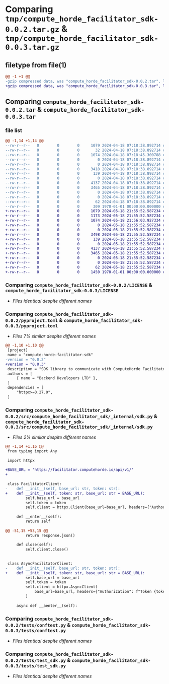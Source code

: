 # Comparing `tmp/compute_horde_facilitator_sdk-0.0.2.tar.gz` & `tmp/compute_horde_facilitator_sdk-0.0.3.tar.gz`

## filetype from file(1)

```diff
@@ -1 +1 @@
-gzip compressed data, was "compute_horde_facilitator_sdk-0.0.2.tar", last modified: Thu Apr 18 07:18:45 2024, max compression
+gzip compressed data, was "compute_horde_facilitator_sdk-0.0.3.tar", last modified: Sat May 18 21:56:03 2024, max compression
```

## Comparing `compute_horde_facilitator_sdk-0.0.2.tar` & `compute_horde_facilitator_sdk-0.0.3.tar`

### file list

```diff
@@ -1,14 +1,14 @@
--rw-r--r--   0        0        0     1079 2024-04-18 07:18:38.892714 compute_horde_facilitator_sdk-0.0.2/LICENSE
--rw-r--r--   0        0        0       32 2024-04-18 07:18:38.892714 compute_horde_facilitator_sdk-0.0.2/README.md
--rw-r--r--   0        0        0     1074 2024-04-18 07:18:45.300788 compute_horde_facilitator_sdk-0.0.2/pyproject.toml
--rw-r--r--   0        0        0        0 2024-04-18 07:18:38.892714 compute_horde_facilitator_sdk-0.0.2/src/compute_horde_facilitator_sdk/__init__.py
--rw-r--r--   0        0        0        0 2024-04-18 07:18:38.892714 compute_horde_facilitator_sdk-0.0.2/src/compute_horde_facilitator_sdk/_internal/__init__.py
--rw-r--r--   0        0        0     3418 2024-04-18 07:18:38.892714 compute_horde_facilitator_sdk-0.0.2/src/compute_horde_facilitator_sdk/_internal/sdk.py
--rw-r--r--   0        0        0      139 2024-04-18 07:18:38.892714 compute_horde_facilitator_sdk-0.0.2/src/compute_horde_facilitator_sdk/v1.py
--rw-r--r--   0        0        0        0 2024-04-18 07:18:38.892714 compute_horde_facilitator_sdk-0.0.2/tests/__init__.py
--rw-r--r--   0        0        0     4137 2024-04-18 07:18:38.892714 compute_horde_facilitator_sdk-0.0.2/tests/conftest.py
--rw-r--r--   0        0        0     3465 2024-04-18 07:18:38.892714 compute_horde_facilitator_sdk-0.0.2/tests/test_sdk.py
--rw-r--r--   0        0        0        0 2024-04-18 07:18:38.892714 compute_horde_facilitator_sdk-0.0.2/tests/v1/__init__.py
--rw-r--r--   0        0        0        0 2024-04-18 07:18:38.892714 compute_horde_facilitator_sdk-0.0.2/tests/v1/apiver/__init__.py
--rw-r--r--   0        0        0       62 2024-04-18 07:18:38.892714 compute_horde_facilitator_sdk-0.0.2/tests/v1/apiver/apiver_deps.py
--rw-r--r--   0        0        0      309 1970-01-01 00:00:00.000000 compute_horde_facilitator_sdk-0.0.2/PKG-INFO
+-rw-r--r--   0        0        0     1079 2024-05-18 21:55:52.587234 compute_horde_facilitator_sdk-0.0.3/LICENSE
+-rw-r--r--   0        0        0     1173 2024-05-18 21:55:52.587234 compute_horde_facilitator_sdk-0.0.3/README.md
+-rw-r--r--   0        0        0     1074 2024-05-18 21:56:03.927334 compute_horde_facilitator_sdk-0.0.3/pyproject.toml
+-rw-r--r--   0        0        0        0 2024-05-18 21:55:52.587234 compute_horde_facilitator_sdk-0.0.3/src/compute_horde_facilitator_sdk/__init__.py
+-rw-r--r--   0        0        0        0 2024-05-18 21:55:52.587234 compute_horde_facilitator_sdk-0.0.3/src/compute_horde_facilitator_sdk/_internal/__init__.py
+-rw-r--r--   0        0        0     3498 2024-05-18 21:55:52.587234 compute_horde_facilitator_sdk-0.0.3/src/compute_horde_facilitator_sdk/_internal/sdk.py
+-rw-r--r--   0        0        0      139 2024-05-18 21:55:52.587234 compute_horde_facilitator_sdk-0.0.3/src/compute_horde_facilitator_sdk/v1.py
+-rw-r--r--   0        0        0        0 2024-05-18 21:55:52.587234 compute_horde_facilitator_sdk-0.0.3/tests/__init__.py
+-rw-r--r--   0        0        0     4137 2024-05-18 21:55:52.587234 compute_horde_facilitator_sdk-0.0.3/tests/conftest.py
+-rw-r--r--   0        0        0     3465 2024-05-18 21:55:52.587234 compute_horde_facilitator_sdk-0.0.3/tests/test_sdk.py
+-rw-r--r--   0        0        0        0 2024-05-18 21:55:52.587234 compute_horde_facilitator_sdk-0.0.3/tests/v1/__init__.py
+-rw-r--r--   0        0        0        0 2024-05-18 21:55:52.587234 compute_horde_facilitator_sdk-0.0.3/tests/v1/apiver/__init__.py
+-rw-r--r--   0        0        0       62 2024-05-18 21:55:52.587234 compute_horde_facilitator_sdk-0.0.3/tests/v1/apiver/apiver_deps.py
+-rw-r--r--   0        0        0     1450 1970-01-01 00:00:00.000000 compute_horde_facilitator_sdk-0.0.3/PKG-INFO
```

### Comparing `compute_horde_facilitator_sdk-0.0.2/LICENSE` & `compute_horde_facilitator_sdk-0.0.3/LICENSE`

 * *Files identical despite different names*

### Comparing `compute_horde_facilitator_sdk-0.0.2/pyproject.toml` & `compute_horde_facilitator_sdk-0.0.3/pyproject.toml`

 * *Files 7% similar despite different names*

```diff
@@ -1,10 +1,10 @@
 [project]
 name = "compute-horde-facilitator-sdk"
-version = "0.0.2"
+version = "0.0.3"
 description = "SDK library to communicate with ComputeHorde Facilitator"
 authors = [
     { name = "Backend Developers LTD" },
 ]
 dependencies = [
     "httpx>=0.27.0",
 ]
```

### Comparing `compute_horde_facilitator_sdk-0.0.2/src/compute_horde_facilitator_sdk/_internal/sdk.py` & `compute_horde_facilitator_sdk-0.0.3/src/compute_horde_facilitator_sdk/_internal/sdk.py`

 * *Files 2% similar despite different names*

```diff
@@ -1,14 +1,16 @@
 from typing import Any
 
 import httpx
 
+BASE_URL = 'https://facilitator.computehorde.io/api/v1/'
+
 
 class FacilitatorClient:
-    def __init__(self, base_url: str, token: str):
+    def __init__(self, token: str, base_url: str = BASE_URL):
         self.base_url = base_url
         self.token = token
         self.client = httpx.Client(base_url=base_url, headers={"Authorization": f"Token {token}"})
 
     def __enter__(self):
         return self
 
@@ -51,15 +53,15 @@
         return response.json()
 
     def close(self):
         self.client.close()
 
 
 class AsyncFacilitatorClient:
-    def __init__(self, base_url: str, token: str):
+    def __init__(self, token: str, base_url: str = BASE_URL):
         self.base_url = base_url
         self.token = token
         self.client = httpx.AsyncClient(
             base_url=base_url, headers={"Authorization": f"Token {token}"}
         )
 
     async def __aenter__(self):
```

### Comparing `compute_horde_facilitator_sdk-0.0.2/tests/conftest.py` & `compute_horde_facilitator_sdk-0.0.3/tests/conftest.py`

 * *Files identical despite different names*

### Comparing `compute_horde_facilitator_sdk-0.0.2/tests/test_sdk.py` & `compute_horde_facilitator_sdk-0.0.3/tests/test_sdk.py`

 * *Files identical despite different names*

